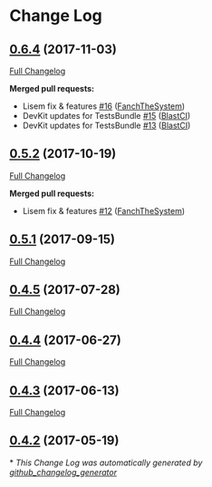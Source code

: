 # Change Log

## [0.6.4](https://github.com/blast-project/TestsBundle/tree/0.6.4) (2017-11-03)
[Full Changelog](https://github.com/blast-project/TestsBundle/compare/0.5.2...0.6.4)

**Merged pull requests:**

- Lisem fix & features [\#16](https://github.com/blast-project/TestsBundle/pull/16) ([FanchTheSystem](https://github.com/FanchTheSystem))
- DevKit updates for TestsBundle [\#15](https://github.com/blast-project/TestsBundle/pull/15) ([BlastCI](https://github.com/BlastCI))
- DevKit updates for TestsBundle [\#13](https://github.com/blast-project/TestsBundle/pull/13) ([BlastCI](https://github.com/BlastCI))

## [0.5.2](https://github.com/blast-project/TestsBundle/tree/0.5.2) (2017-10-19)
[Full Changelog](https://github.com/blast-project/TestsBundle/compare/0.5.1...0.5.2)

**Merged pull requests:**

- Lisem fix & features [\#12](https://github.com/blast-project/TestsBundle/pull/12) ([FanchTheSystem](https://github.com/FanchTheSystem))

## [0.5.1](https://github.com/blast-project/TestsBundle/tree/0.5.1) (2017-09-15)
[Full Changelog](https://github.com/blast-project/TestsBundle/compare/0.4.5...0.5.1)

## [0.4.5](https://github.com/blast-project/TestsBundle/tree/0.4.5) (2017-07-28)
[Full Changelog](https://github.com/blast-project/TestsBundle/compare/0.4.4...0.4.5)

## [0.4.4](https://github.com/blast-project/TestsBundle/tree/0.4.4) (2017-06-27)
[Full Changelog](https://github.com/blast-project/TestsBundle/compare/0.4.3...0.4.4)

## [0.4.3](https://github.com/blast-project/TestsBundle/tree/0.4.3) (2017-06-13)
[Full Changelog](https://github.com/blast-project/TestsBundle/compare/0.4.2...0.4.3)

## [0.4.2](https://github.com/blast-project/TestsBundle/tree/0.4.2) (2017-05-19)


\* *This Change Log was automatically generated by [github_changelog_generator](https://github.com/skywinder/Github-Changelog-Generator)*